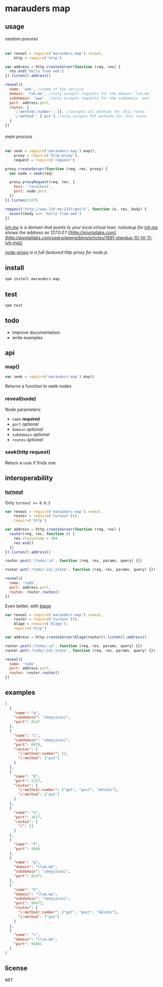 # marauders map

## usage

###### random process

```js
var reveal = require('marauders-map').reveal,
    http = require('http')

var address = http.createServer(function (req, res) {
  res.end('hello from web')
}).listen().address()

reveal({
  name: 'web', //name of the service
  domain: 'lvh.me', //only accepts requests for the domain 'lvh.me'
  subdomain: 'www', //only accepts requests for the subdomain 'www'
  port: address.port,
  routes: {
    '/:method/:number': [], //accepts all methods for this route
    '/:method': ['put'] //only accepts PUT methods for this route
  }
})
```

###### main process

```js
var seek = require('marauders-map').map(),
    proxy = require('http-proxy'),
    request = require('request')

proxy.createServer(function (req, res, proxy) {
  var node = seek(req)

  proxy.proxyRequest(req, res, {
    host: 'localhost',
    port: node.port
  })
}).listen(1337)

request('http://www.lvh.me:1337/get/5', function (e, res, body) {
  assert(body === 'hello from web')
})
```

*[lvh.me](http://lvh.me) is a domain that points to your local virtual host. nslookup for [lvh.me](http://lvh.me) shows the address as 127.0.0.1* ([http://pivotallabs.com](http://pivotallabs.com/users/apeng/blog/articles/1891-standup-10-14-11-lvh-me))

*[node-proxy](https://github.com/nodejitsu/node-http-proxy) is a full-featured http proxy for node.js*

## install
```bash
npm install marauders-map
```

## test

```bash
npm test
```

## todo

 * improve documentation
 * write examples

## api

### map()

```js
var seek = require('marauders-map').map()
```

Returns a function to seek nodes

### reveal(node)

Node parameters:
 * `name` **required**
 * `port` *optional*
 * `domain` *optional*
 * `subdomain` *optional*
 * `routes` *optional*

### seek(http request)

Return a `node` if finds one

## interoperability

### [turnout](https://github.com/ramitos/turnout)

Only `turnout >= 0.0.5`

```js
var reveal = require('marauders-map').reveal,
    router = require('turnout')(),
    require('http')

var address = http.createServer(function (req, res) {
  router(req, res, function () {
    res.statusCode = 404
    res.end()
  })
}).listen().address()

router.post('/todo/:id', function (req, res, params, query) {})

router.put('/todo/:id/:state', function (req, res, params, query) {})

reveal({
  name: 'todo',
  port: address.port,
  routes: router.routes()
})
```

Even better, with [blage](https://github.com/ramitos/blage)

```js
var reveal = require('marauders-map').reveal,
    router = require('turnout')(),
    blage = require('blage'),
    require('http')

var address = http.createServer(blage(router)).listen().address()

router.post('/todo/:id', function (req, res, params, query) {})
router.put('/todo/:id/:state', function (req, res, params, query) {})

reveal({
  name: 'todo',
  port: address.port,
  routes: router.routes()
})
```

## examples

```json
[
  {
    "name": "a",
    "subdomain": "zmeyyjxusi",
    "port": 8147
  },
  {
    "name": "c",
    "subdomain": "zmeyyjxusi",
    "port": 6078,
    "routes": {
      "/:method/:number": [],
      "/:method": ["put"]
    }
  },
  {
    "name": "d",
    "port": 5237,
    "routes": {
      "/:method/:number": ["get", "post", "delete"],
      "/:method": ["put"]
    }
  },
  {
    "name": "e",
    "port": 3617,
    "routes": {
      "/": []
    }
  },
  {
    "name": "f",
    "port": 9508
  },
  {
    "name": "g",
    "domain": "llvm.me",
    "subdomain": "zmeyyjxusi",
    "port": 81471
  },
  {
    "name": "h",
    "domain": "llvm.me",
    "subdomain": "zmeyyjxusi",
    "port": 80471,
    "routes": {
      "/:method/:number": ["get", "post", "delete"],
      "/:method": ["put"]
    }
  },
  {
    "name": "l",
    "domain": "llvm.me",
    "port": 95081
  }
]
```

## license
MIT